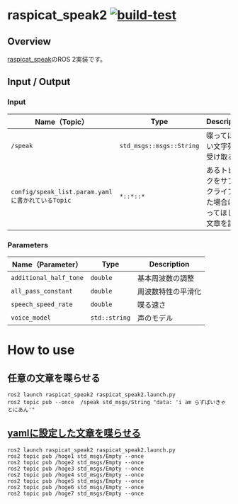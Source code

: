 # raspicat_speak2 [![build-test](https://github.com/CIT-Autonomous-Robot-Lab/raspicat_speak2/actions/workflows/build-test.yaml/badge.svg)](https://github.com/CIT-Autonomous-Robot-Lab/raspicat_speak2/actions/workflows/build-test.yaml)

## Overview
[raspicat_speak](https://github.com/CIT-Autonomous-Robot-Lab/raspicat_speak)のROS 2実装です。

## Input / Output

### Input

| **Name（Topic）** | **Type**                                          | **Description**                             | 
| ------------- | --------------------------------------------- | --------------------------------------- | 
| `/speak`          | `std_msgs::msgs::String`                  | 喋ってほしい文字列を受け取る         | 
| `config/speak_list.param.yamlに書かれているTopic`          | `*::*::*`                  | あるトピックをサブスクライブした場合に喋ってほしい文章を設定         | 

### Parameters

| **Name（Parameter）**   | **Type**        | **Description**            | 
| ------------------- | ----------- | ---------------------- | 
| `additional_half_tone`           | `double` |      基本周波数の調整      | 
| `all_pass_constant`          | `double` |    周波数特性の平滑化    | 
| `speech_speed_rate`         | `double` | 喋る速さ         | 
| `voice_model`       | `std::string`         | 声のモデル   |

# How to use

## 任意の文章を喋らせる

```
ros2 launch raspicat_speak2 raspicat_speak2.launch.py
ros2 topic pub --once  /speak std_msgs/String "data: 'i am らずぱいきゃとにあん'"
```

## [yamlに設定した文章を喋らせる](config/speak_list.param.yaml)

```
ros2 launch raspicat_speak2 raspicat_speak2.launch.py
ros2 topic pub /hoge1 std_msgs/Empty --once
ros2 topic pub /hoge2 std_msgs/Empty --once
ros2 topic pub /hoge3 std_msgs/Empty --once
ros2 topic pub /hoge4 std_msgs/Empty --once
ros2 topic pub /hoge5 std_msgs/Empty --once
ros2 topic pub /hoge6 std_msgs/Empty --once
ros2 topic pub /hoge7 std_msgs/Empty --once
```